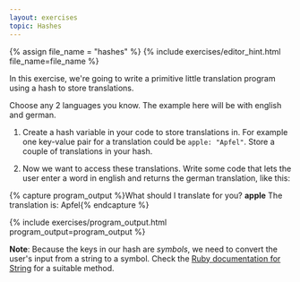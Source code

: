 ```yaml
---
layout: exercises
topic: Hashes
---
```


{% assign file_name = "hashes" %}
{% include exercises/editor_hint.html file_name=file_name %}

In this exercise, we're going to write a primitive little translation program using a hash to store translations.

Choose any 2 languages you know. The example here will be with english and german.

1.  Create a hash variable in your code to store translations in. For example one key-value pair for a translation could be `apple: "Apfel"`. Store a couple of translations in your hash.

2.  Now we want to access these translations. Write some code that lets the user enter a word in english and returns the german translation, like this:

{% capture program_output %}What should I translate for you? 
<b>apple</b>
The translation is: Apfel{% endcapture %}

{% include exercises/program_output.html program_output=program_output %}

__Note__: Because the keys in our hash are _symbols_, we need to convert the user's input from a string to a symbol. Check the [Ruby documentation for String](https://ruby-doc.org/core/String.html) for a suitable method.
